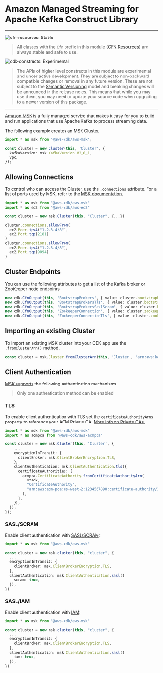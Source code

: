 # Amazon Managed Streaming for Apache Kafka Construct Library
<!--BEGIN STABILITY BANNER-->

---

![cfn-resources: Stable](https://img.shields.io/badge/cfn--resources-stable-success.svg?style=for-the-badge)

> All classes with the `Cfn` prefix in this module ([CFN Resources]) are always stable and safe to use.
>
> [CFN Resources]: https://docs.aws.amazon.com/cdk/latest/guide/constructs.html#constructs_lib

![cdk-constructs: Experimental](https://img.shields.io/badge/cdk--constructs-experimental-important.svg?style=for-the-badge)

> The APIs of higher level constructs in this module are experimental and under active development.
> They are subject to non-backward compatible changes or removal in any future version. These are
> not subject to the [Semantic Versioning](https://semver.org/) model and breaking changes will be
> announced in the release notes. This means that while you may use them, you may need to update
> your source code when upgrading to a newer version of this package.

---

<!--END STABILITY BANNER-->

[Amazon MSK](https://aws.amazon.com/msk/) is a fully managed service that makes it easy for you to build and run applications that use Apache Kafka to process streaming data.

The following example creates an MSK Cluster.

```ts
import * as msk from '@aws-cdk/aws-msk';

const cluster = new Cluster(this, 'Cluster', {
  kafkaVersion: msk.KafkaVersion.V2_6_1,
  vpc,
});
```

## Allowing Connections

To control who can access the Cluster, use the `.connections` attribute. For a list of ports used by MSK, refer to the [MSK documentation](https://docs.aws.amazon.com/msk/latest/developerguide/client-access.html#port-info).

```typescript
import * as msk from "@aws-cdk/aws-msk"
import * as ec2 from "@aws-cdk/aws-ec2"

const cluster = new msk.Cluster(this, "Cluster", {...})

cluster.connections.allowFrom(
  ec2.Peer.ipv4("1.2.3.4/8"),
  ec2.Port.tcp(2181)
)
cluster.connections.allowFrom(
  ec2.Peer.ipv4("1.2.3.4/8"),
  ec2.Port.tcp(9094)
)
```

## Cluster Endpoints

You can use the following attributes to get a list of the Kafka broker or ZooKeeper node endpoints

```typescript
new cdk.CfnOutput(this, 'BootstrapBrokers', { value: cluster.bootstrapBrokers });
new cdk.CfnOutput(this, 'BootstrapBrokersTls', { value: cluster.bootstrapBrokersTls });
new cdk.CfnOutput(this, 'BootstrapBrokersSaslScram', { value: cluster.bootstrapBrokersSaslScram });
new cdk.CfnOutput(this, 'ZookeeperConnection', { value: cluster.zookeeperConnectionString });
new cdk.CfnOutput(this, 'ZookeeperConnectionTls', { value: cluster.zookeeperConnectionStringTls });
```

## Importing an existing Cluster

To import an existing MSK cluster into your CDK app use the `.fromClusterArn()` method.

```typescript
const cluster = msk.Cluster.fromClusterArn(this, 'Cluster', 'arn:aws:kafka:us-west-2:1234567890:cluster/a-cluster/11111111-1111-1111-1111-111111111111-1')
```

## Client Authentication

[MSK supports](https://docs.aws.amazon.com/msk/latest/developerguide/kafka_apis_iam.html) the following authentication mechanisms.

> Only one authentication method can be enabled.

### TLS

To enable client authentication with TLS set the `certificateAuthorityArns` property to reference your ACM Private CA. [More info on Private CAs.](https://docs.aws.amazon.com/msk/latest/developerguide/msk-authentication.html)

```typescript
import * as msk from "@aws-cdk/aws-msk"
import * as acmpca from "@aws-cdk/aws-acmpca"

const cluster = new msk.Cluster(this, 'Cluster', {
    ...
    encryptionInTransit: {
      clientBroker: msk.ClientBrokerEncryption.TLS,
    },
    clientAuthentication: msk.ClientAuthentication.tls({
      certificateAuthorities: [
        acmpca.CertificateAuthority.fromCertificateAuthorityArn(
          stack,
          "CertificateAuthority",
          "arn:aws:acm-pca:us-west-2:1234567890:certificate-authority/11111111-1111-1111-1111-111111111111"
        ),
      ],
    }),
  });
});
```

### SASL/SCRAM

Enable client authentication with [SASL/SCRAM](https://docs.aws.amazon.com/msk/latest/developerguide/msk-password.html):

```typescript
import * as msk from "@aws-cdk/aws-msk"

const cluster = new msk.cluster(this, "cluster", {
  ...
  encryptionInTransit: {
    clientBroker: msk.ClientBrokerEncryption.TLS,
  },
  clientAuthentication: msk.ClientAuthentication.sasl({
    scram: true,
  }),
})
```

### SASL/IAM

Enable client authentication with [IAM](https://docs.aws.amazon.com/msk/latest/developerguide/iam-access-control.html):

```typescript
import * as msk from "@aws-cdk/aws-msk"

const cluster = new msk.cluster(this, "cluster", {
  ...
  encryptionInTransit: {
    clientBroker: msk.ClientBrokerEncryption.TLS,
  },
  clientAuthentication: msk.ClientAuthentication.sasl({
    iam: true,
  }),
})
```
